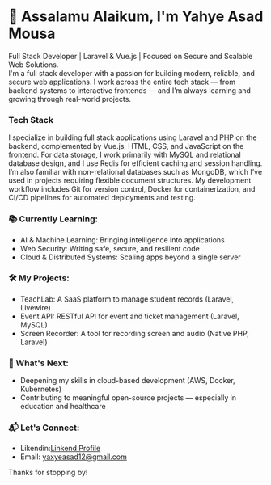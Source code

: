 # 👋 Assalamu Alaikum, I'm Yahye Asad Mousa
Full Stack Developer | Laravel & Vue.js | Focused on Secure and Scalable Web Solutions. <br>
I'm a full stack developer with a passion for building modern, reliable, and secure web applications. I work across the entire tech stack — from backend systems to interactive frontends — and I’m always learning and growing through real-world projects.

### Tech Stack
I specialize in building full stack applications using Laravel and PHP on the backend, complemented by Vue.js, HTML, CSS, and JavaScript on the frontend. For data storage, I work primarily with MySQL and relational database design, and I use Redis for efficient caching and session handling. I’m also familiar with non-relational databases such as MongoDB, which I’ve used in projects requiring flexible document structures. My development workflow includes Git for version control, Docker for containerization, and CI/CD pipelines for automated deployments and testing.

### 📚 Currently Learning:
- AI & Machine Learning: Bringing intelligence into applications
- Web Security: Writing safe, secure, and resilient code
- Cloud & Distributed Systems: Scaling apps beyond a single server

### 🛠️ My Projects:
- TeachLab: A SaaS platform to manage student records (Laravel, Livewire)
- Event API: RESTful API for event and ticket management (Laravel, MySQL)
- Screen Recorder: A tool for recording screen and audio (Native PHP, Laravel)

### 🌱 What's Next:
- Deepening my skills in cloud-based development (AWS, Docker, Kubernetes)
- Contributing to meaningful open-source projects — especially in education and healthcare

### 📬 Let's Connect:
- Likendin:[Linkend Profile](https://www.linkedin.com/in/yahye-asad-mousa-2a29931a8?utm_source=share&utm_campaign=share_via&utm_content=profile&utm_medium=android_app) 
- Email: yaxyeasad12@gmail.com

Thanks for stopping by!
